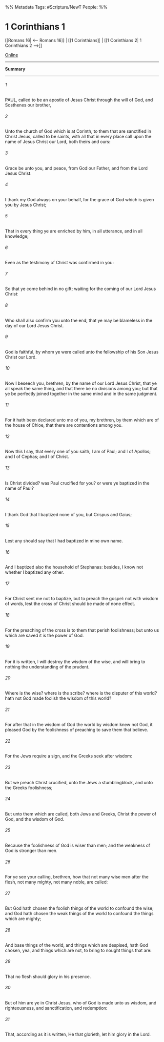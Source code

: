 %% Metadata
Tags: #Scripture/NewT
People: 
%%
# 1 Corinthians 1
[[Romans 16| <-- Romans 16]] | [[1 Corinthians]] | [[1 Corinthians 2| 1 Corinthians 2 -->]]

[Online](https://churchofjesuschrist.org/study/scriptures/nt/1-cor/1?lang=eng)

---
__Summary__



---
###### 1
PAUL, called to be an apostle of Jesus Christ through the will of God, and Sosthenes our brother,
###### 2
Unto the church of God which is at Corinth, to them that are sanctified in Christ Jesus, called to be saints, with all that in every place call upon the name of Jesus Christ our Lord, both theirs and ours:
###### 3
Grace be unto you, and peace, from God our Father, and from the Lord Jesus Christ.
###### 4
I thank my God always on your behalf, for the grace of God which is given you by Jesus Christ;
###### 5
That in every thing ye are enriched by him, in all utterance, and in all knowledge;
###### 6
Even as the testimony of Christ was confirmed in you:
###### 7
So that ye come behind in no gift; waiting for the coming of our Lord Jesus Christ:
###### 8
Who shall also confirm you unto the end, that ye may be blameless in the day of our Lord Jesus Christ.
###### 9
God is faithful, by whom ye were called unto the fellowship of his Son Jesus Christ our Lord.
###### 10
Now I beseech you, brethren, by the name of our Lord Jesus Christ, that ye all speak the same thing, and that there be no divisions among you; but that ye be perfectly joined together in the same mind and in the same judgment.
###### 11
For it hath been declared unto me of you, my brethren, by them which are of the house of Chloe, that there are contentions among you.
###### 12
Now this I say, that every one of you saith, I am of Paul; and I of Apollos; and I of Cephas; and I of Christ.
###### 13
Is Christ divided? was Paul crucified for you? or were ye baptized in the name of Paul?
###### 14
I thank God that I baptized none of you, but Crispus and Gaius;
###### 15
Lest any should say that I had baptized in mine own name.
###### 16
And I baptized also the household of Stephanas: besides, I know not whether I baptized any other.
###### 17
For Christ sent me not to baptize, but to preach the gospel: not with wisdom of words, lest the cross of Christ should be made of none effect.
###### 18
For the preaching of the cross is to them that perish foolishness; but unto us which are saved it is the power of God.
###### 19
For it is written, I will destroy the wisdom of the wise, and will bring to nothing the understanding of the prudent.
###### 20
Where is the wise? where is the scribe? where is the disputer of this world? hath not God made foolish the wisdom of this world?
###### 21
For after that in the wisdom of God the world by wisdom knew not God, it pleased God by the foolishness of preaching to save them that believe.
###### 22
For the Jews require a sign, and the Greeks seek after wisdom:
###### 23
But we preach Christ crucified, unto the Jews a stumblingblock, and unto the Greeks foolishness;
###### 24
But unto them which are called, both Jews and Greeks, Christ the power of God, and the wisdom of God.
###### 25
Because the foolishness of God is wiser than men; and the weakness of God is stronger than men.
###### 26
For ye see your calling, brethren, how that not many wise men after the flesh, not many mighty, not many noble, are called:
###### 27
But God hath chosen the foolish things of the world to confound the wise; and God hath chosen the weak things of the world to confound the things which are mighty;
###### 28
And base things of the world, and things which are despised, hath God chosen, yea, and things which are not, to bring to nought things that are:
###### 29
That no flesh should glory in his presence.
###### 30
But of him are ye in Christ Jesus, who of God is made unto us wisdom, and righteousness, and sanctification, and redemption:
###### 31
That, according as it is written, He that glorieth, let him glory in the Lord.



